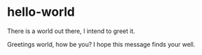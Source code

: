 hello-world
===========

There is a world out there, I intend to greet it.

Greetings world, how be you? I hope this message finds your well.
